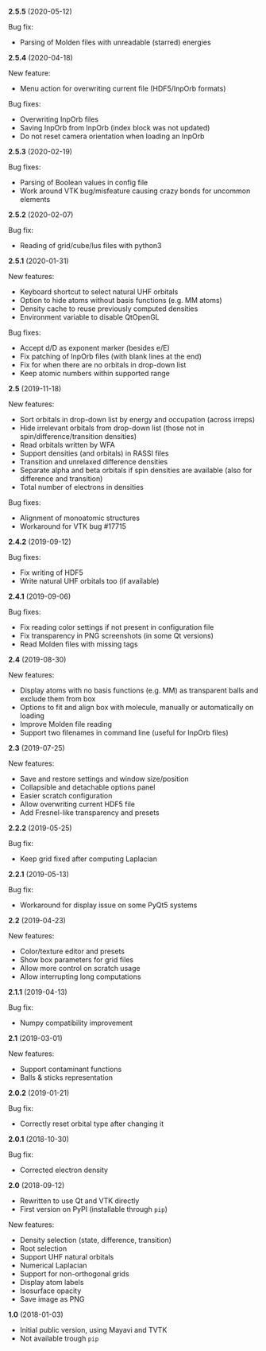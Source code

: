 **2.5.5** (2020-05-12)

Bug fix:
* Parsing of Molden files with unreadable (starred) energies

**2.5.4** (2020-04-18)

New feature:
* Menu action for overwriting current file (HDF5/InpOrb formats)

Bug fixes:
* Overwriting InpOrb files
* Saving InpOrb from InpOrb (index block was not updated)
* Do not reset camera orientation when loading an InpOrb

**2.5.3** (2020-02-19)

Bug fixes:
* Parsing of Boolean values in config file
* Work around VTK bug/misfeature causing crazy bonds for uncommon elements

**2.5.2** (2020-02-07)

Bug fix:
* Reading of grid/cube/lus files with python3

**2.5.1** (2020-01-31)

New features:
* Keyboard shortcut to select natural UHF orbitals
* Option to hide atoms without basis functions (e.g. MM atoms)
* Density cache to reuse previously computed densities
* Environment variable to disable QtOpenGL

Bug fixes:
* Accept d/D as exponent marker (besides e/E)
* Fix patching of InpOrb files (with blank lines at the end)
* Fix for when there are no orbitals in drop-down list
* Keep atomic numbers within supported range

**2.5** (2019-11-18)

New features:
* Sort orbitals in drop-down list by energy and occupation (across irreps)
* Hide irrelevant orbitals from drop-down list (those not in spin/difference/transition densities)
* Read orbitals written by WFA
* Support densities (and orbitals) in RASSI files
* Transition and unrelaxed difference densities
* Separate alpha and beta orbitals if spin densities are available (also for difference and transition)
* Total number of electrons in densities

Bug fixes:
* Alignment of monoatomic structures
* Workaround for VTK bug #17715

**2.4.2** (2019-09-12)

Bug fixes:
* Fix writing of HDF5
* Write natural UHF orbitals too (if available)

**2.4.1** (2019-09-06)

Bug fixes:
* Fix reading color settings if not present in configuration file
* Fix transparency in PNG screenshots (in some Qt versions)
* Read Molden files with missing tags

**2.4** (2019-08-30)

New features:
* Display atoms with no basis functions (e.g. MM) as transparent balls and exclude them from box
* Options to fit and align box with molecule, manually or automatically on loading
* Improve Molden file reading
* Support two filenames in command line (useful for InpOrb files)

**2.3** (2019-07-25)

New features:
* Save and restore settings and window size/position
* Collapsible and detachable options panel
* Easier scratch configuration
* Allow overwriting current HDF5 file
* Add Fresnel-like transparency and presets

**2.2.2** (2019-05-25)

Bug fix:
* Keep grid fixed after computing Laplacian

**2.2.1** (2019-05-13)

Bug fix:
* Workaround for display issue on some PyQt5 systems

**2.2** (2019-04-23)

New features:
* Color/texture editor and presets
* Show box parameters for grid files
* Allow more control on scratch usage
* Allow interrupting long computations

**2.1.1** (2019-04-13)

Bug fix:
* Numpy compatibility improvement

**2.1** (2019-03-01)

New features:
* Support contaminant functions
* Balls & sticks representation

**2.0.2** (2019-01-21)

Bug fix:
* Correctly reset orbital type after changing it

**2.0.1** (2018-10-30)

Bug fix:
* Corrected electron density

**2.0** (2018-09-12)
* Rewritten to use Qt and VTK directly
* First version on PyPI (installable through `pip`)

New features:
* Density selection (state, difference, transition)
* Root selection
* Support UHF natural orbitals
* Numerical Laplacian
* Support for non-orthogonal grids
* Display atom labels
* Isosurface opacity
* Save image as PNG

**1.0** (2018-01-03)
* Initial public version, using Mayavi and TVTK
* Not available trough `pip`

